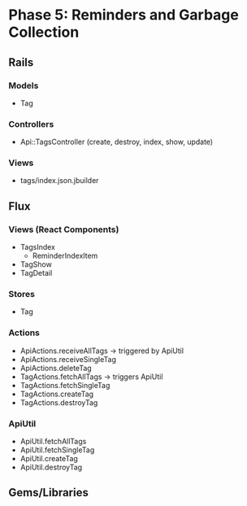# Phase 5: Reminders and Garbage Collection

## Rails
### Models
* Tag

### Controllers
* Api::TagsController (create, destroy, index, show, update)

### Views
* tags/index.json.jbuilder

## Flux
### Views (React Components)
* TagsIndex
  - ReminderIndexItem
* TagShow
* TagDetail

### Stores
* Tag

### Actions
* ApiActions.receiveAllTags -> triggered by ApiUtil
* ApiActions.receiveSingleTag
* ApiActions.deleteTag
* TagActions.fetchAllTags -> triggers ApiUtil
* TagActions.fetchSingleTag
* TagActions.createTag
* TagActions.destroyTag

### ApiUtil
* ApiUtil.fetchAllTags
* ApiUtil.fetchSingleTag
* ApiUtil.createTag
* ApiUtil.destroyTag

## Gems/Libraries
